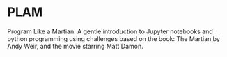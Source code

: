 # PLAM
Program Like a Martian: A gentle introduction to Jupyter notebooks and python programming using challenges based on the book: The Martian by Andy Weir, and the movie starring Matt Damon.
